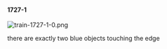 #### 1727-1
![train-1727-1-0.png](https://github.com/lil-lab/nlvr/raw/master/nlvr/train/images/45/train-1727-1-0.png "train-1727-1-0.png")

there are exactly two blue objects touching the edge